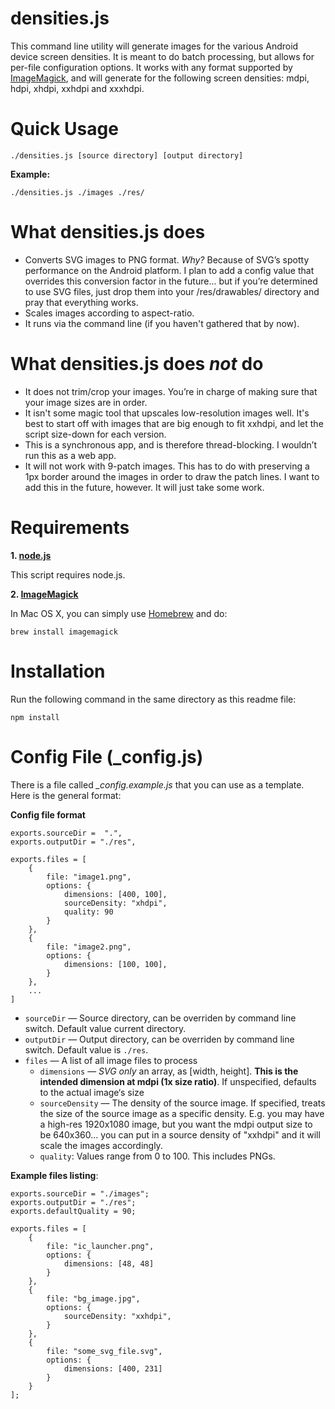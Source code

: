 # densities.js

This command line utility will generate images for the various Android device screen densities. It is meant to do batch processing, but allows for per-file configuration options.  It works with any format supported by [ImageMagick](http://www.imagemagick.org/script/formats.php), and will generate for the following screen densities: mdpi, hdpi, xhdpi, xxhdpi and xxxhdpi.

# Quick Usage

    ./densities.js [source directory] [output directory]

**Example:**

    ./densities.js ./images ./res/


# What densities.js does

* Converts SVG images to PNG format. *Why?* Because of SVG’s spotty performance on the Android platform.  I plan to add a config value that overrides this conversion factor in the future... but if you’re determined to use SVG files, just drop them into your /res/drawables/ directory and pray that everything works.
* Scales images according to aspect-ratio.
* It runs via the command line (if you haven't gathered that by now).

# What densities.js does *not* do

* It does not trim/crop your images. You’re in charge of making sure that your image sizes are in order.
* It isn't some magic tool that upscales low-resolution images well. It's best to start off with images that are big enough to fit xxhdpi, and let the script size-down for each version.
* This is a synchronous app, and is therefore thread-blocking. I wouldn’t run this as a web app.
* It will not work with 9-patch images. This has to do with preserving a 1px border around the images in order to draw the patch lines. I want to add this in the future, however. It will just take some work.

# Requirements

**1. [node.js](http://nodejs.org/)**

This script requires node.js.

**2. [ImageMagick](http://www.imagemagick.org/)**

In Mac OS X, you can simply use [Homebrew](http://mxcl.github.io/homebrew/) and do:

    brew install imagemagick

# Installation
Run the following command in the same directory as this readme file:

    npm install

# Config File (_config.js)

There is a file called *_config.example.js* that you can use as a template.  Here is the general format:

**Config file format**

    exports.sourceDir =  ".",
    exports.outputDir = "./res",

    exports.files = [
        {
            file: "image1.png",
            options: {
                dimensions: [400, 100],
                sourceDensity: "xhdpi",
                quality: 90
            }
        },
        {
            file: "image2.png",
            options: {
                dimensions: [100, 100],                
            }
        },
        ...    
    ]

- `sourceDir` — Source directory, can be overriden by command line switch. Default value current directory.
- `outputDir` — Output directory, can be overriden by command line switch. Default value is `./res`.
- `files` — A list of all image files to process
    - `dimensions` — *SVG only* an array, as [width, height]. **This is the intended dimension at mdpi (1x size ratio)**. If unspecified, defaults to the actual image‘s size
    - `sourceDensity` — The density of the source image. If specified, treats the size of the source image as a specific density. E.g. you may have a high-res 1920x1080 image, but you want the mdpi output size to be 640x360... you can put in a source density of "xxhdpi" and it will scale the images accordingly.
    - `quality`: Values range from 0 to 100. This includes PNGs.

**Example files listing**:

    exports.sourceDir = "./images";
    exports.outputDir = "./res";
    exports.defaultQuality = 90;

    exports.files = [
        { 
            file: "ic_launcher.png",
            options: {
                dimensions: [48, 48]
            }
        },
        { 
            file: "bg_image.jpg", 
            options: {
                sourceDensity: "xxhdpi",
            }
        },
        { 
            file: "some_svg_file.svg",
            options: {
                dimensions: [400, 231]
            }
        }
    ];